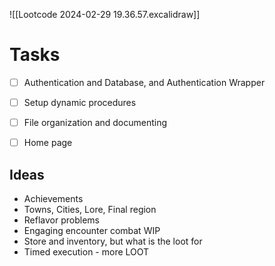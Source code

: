![[Lootcode 2024-02-29 19.36.57.excalidraw]]
# Tasks
- [ ] Authentication and Database, and Authentication Wrapper
- [ ] Setup dynamic procedures
- [ ] File organization and documenting
- [ ] Home page


## Ideas
- Achievements
- Towns, Cities, Lore, Final region
- Reflavor problems
- Engaging encounter combat WIP
- Store and inventory, but what is the loot for
- Timed execution - more LOOT
